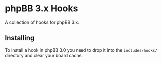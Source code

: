 phpBB 3.x Hooks
===============

A collection of hooks for phpBB 3.x.

Installing
----------

To install a hook in phpBB 3.0 you need to drop it into the `includes/hooks/`
directory and clear your board cache.
